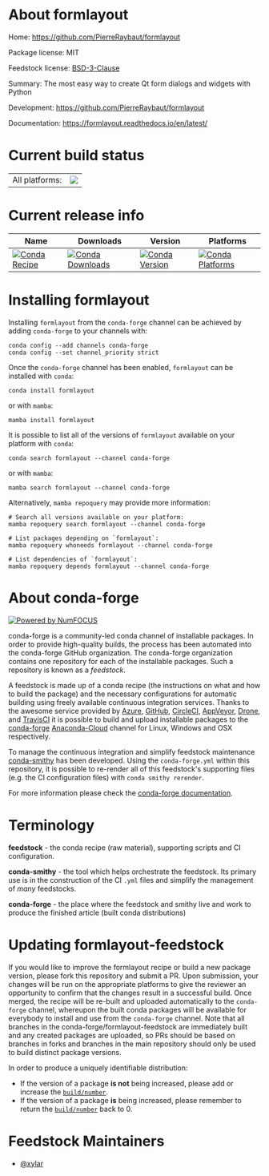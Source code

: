 About formlayout
================

Home: https://github.com/PierreRaybaut/formlayout

Package license: MIT

Feedstock license: [BSD-3-Clause](https://github.com/conda-forge/formlayout-feedstock/blob/main/LICENSE.txt)

Summary: The most easy way to create Qt form dialogs and widgets with Python

Development: https://github.com/PierreRaybaut/formlayout

Documentation: https://formlayout.readthedocs.io/en/latest/

Current build status
====================


<table><tr><td>All platforms:</td>
    <td>
      <a href="https://dev.azure.com/conda-forge/feedstock-builds/_build/latest?definitionId=17166&branchName=main">
        <img src="https://dev.azure.com/conda-forge/feedstock-builds/_apis/build/status/formlayout-feedstock?branchName=main">
      </a>
    </td>
  </tr>
</table>

Current release info
====================

| Name | Downloads | Version | Platforms |
| --- | --- | --- | --- |
| [![Conda Recipe](https://img.shields.io/badge/recipe-formlayout-green.svg)](https://anaconda.org/conda-forge/formlayout) | [![Conda Downloads](https://img.shields.io/conda/dn/conda-forge/formlayout.svg)](https://anaconda.org/conda-forge/formlayout) | [![Conda Version](https://img.shields.io/conda/vn/conda-forge/formlayout.svg)](https://anaconda.org/conda-forge/formlayout) | [![Conda Platforms](https://img.shields.io/conda/pn/conda-forge/formlayout.svg)](https://anaconda.org/conda-forge/formlayout) |

Installing formlayout
=====================

Installing `formlayout` from the `conda-forge` channel can be achieved by adding `conda-forge` to your channels with:

```
conda config --add channels conda-forge
conda config --set channel_priority strict
```

Once the `conda-forge` channel has been enabled, `formlayout` can be installed with `conda`:

```
conda install formlayout
```

or with `mamba`:

```
mamba install formlayout
```

It is possible to list all of the versions of `formlayout` available on your platform with `conda`:

```
conda search formlayout --channel conda-forge
```

or with `mamba`:

```
mamba search formlayout --channel conda-forge
```

Alternatively, `mamba repoquery` may provide more information:

```
# Search all versions available on your platform:
mamba repoquery search formlayout --channel conda-forge

# List packages depending on `formlayout`:
mamba repoquery whoneeds formlayout --channel conda-forge

# List dependencies of `formlayout`:
mamba repoquery depends formlayout --channel conda-forge
```


About conda-forge
=================

[![Powered by
NumFOCUS](https://img.shields.io/badge/powered%20by-NumFOCUS-orange.svg?style=flat&colorA=E1523D&colorB=007D8A)](https://numfocus.org)

conda-forge is a community-led conda channel of installable packages.
In order to provide high-quality builds, the process has been automated into the
conda-forge GitHub organization. The conda-forge organization contains one repository
for each of the installable packages. Such a repository is known as a *feedstock*.

A feedstock is made up of a conda recipe (the instructions on what and how to build
the package) and the necessary configurations for automatic building using freely
available continuous integration services. Thanks to the awesome service provided by
[Azure](https://azure.microsoft.com/en-us/services/devops/), [GitHub](https://github.com/),
[CircleCI](https://circleci.com/), [AppVeyor](https://www.appveyor.com/),
[Drone](https://cloud.drone.io/welcome), and [TravisCI](https://travis-ci.com/)
it is possible to build and upload installable packages to the
[conda-forge](https://anaconda.org/conda-forge) [Anaconda-Cloud](https://anaconda.org/)
channel for Linux, Windows and OSX respectively.

To manage the continuous integration and simplify feedstock maintenance
[conda-smithy](https://github.com/conda-forge/conda-smithy) has been developed.
Using the ``conda-forge.yml`` within this repository, it is possible to re-render all of
this feedstock's supporting files (e.g. the CI configuration files) with ``conda smithy rerender``.

For more information please check the [conda-forge documentation](https://conda-forge.org/docs/).

Terminology
===========

**feedstock** - the conda recipe (raw material), supporting scripts and CI configuration.

**conda-smithy** - the tool which helps orchestrate the feedstock.
                   Its primary use is in the construction of the CI ``.yml`` files
                   and simplify the management of *many* feedstocks.

**conda-forge** - the place where the feedstock and smithy live and work to
                  produce the finished article (built conda distributions)


Updating formlayout-feedstock
=============================

If you would like to improve the formlayout recipe or build a new
package version, please fork this repository and submit a PR. Upon submission,
your changes will be run on the appropriate platforms to give the reviewer an
opportunity to confirm that the changes result in a successful build. Once
merged, the recipe will be re-built and uploaded automatically to the
`conda-forge` channel, whereupon the built conda packages will be available for
everybody to install and use from the `conda-forge` channel.
Note that all branches in the conda-forge/formlayout-feedstock are
immediately built and any created packages are uploaded, so PRs should be based
on branches in forks and branches in the main repository should only be used to
build distinct package versions.

In order to produce a uniquely identifiable distribution:
 * If the version of a package **is not** being increased, please add or increase
   the [``build/number``](https://docs.conda.io/projects/conda-build/en/latest/resources/define-metadata.html#build-number-and-string).
 * If the version of a package **is** being increased, please remember to return
   the [``build/number``](https://docs.conda.io/projects/conda-build/en/latest/resources/define-metadata.html#build-number-and-string)
   back to 0.

Feedstock Maintainers
=====================

* [@xylar](https://github.com/xylar/)

